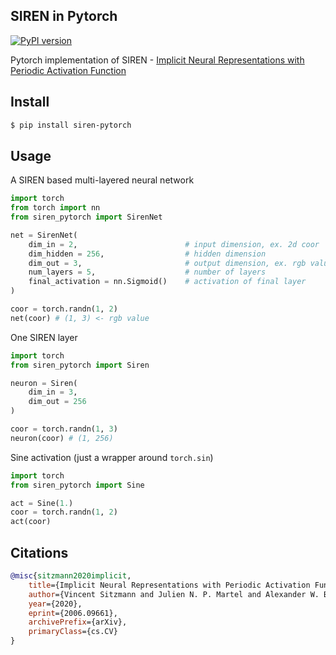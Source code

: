 ## SIREN in Pytorch

[![PyPI version](https://badge.fury.io/py/siren-pytorch.svg)](https://badge.fury.io/py/siren-pytorch)

Pytorch implementation of SIREN -  <a href="https://arxiv.org/abs/2006.09661">Implicit Neural Representations with Periodic Activation Function</a>

## Install

```bash
$ pip install siren-pytorch
```

## Usage

A SIREN based multi-layered neural network

```python
import torch
from torch import nn
from siren_pytorch import SirenNet

net = SirenNet(
    dim_in = 2,                        # input dimension, ex. 2d coor
    dim_hidden = 256,                  # hidden dimension
    dim_out = 3,                       # output dimension, ex. rgb value
    num_layers = 5,                    # number of layers
    final_activation = nn.Sigmoid()    # activation of final layer
)

coor = torch.randn(1, 2)
net(coor) # (1, 3) <- rgb value
```

One SIREN layer

```python
import torch
from siren_pytorch import Siren

neuron = Siren(
    dim_in = 3,
    dim_out = 256
)

coor = torch.randn(1, 3)
neuron(coor) # (1, 256)
```

Sine activation (just a wrapper around `torch.sin`)

```python
import torch
from siren_pytorch import Sine

act = Sine(1.)
coor = torch.randn(1, 2)
act(coor)
```

## Citations

```bibtex
@misc{sitzmann2020implicit,
    title={Implicit Neural Representations with Periodic Activation Functions},
    author={Vincent Sitzmann and Julien N. P. Martel and Alexander W. Bergman and David B. Lindell and Gordon Wetzstein},
    year={2020},
    eprint={2006.09661},
    archivePrefix={arXiv},
    primaryClass={cs.CV}
}
```
